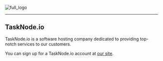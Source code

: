 ![full_logo](https://github.com/user-attachments/assets/5218e0cd-aeb0-4ec7-9143-6cc4dc9e5905)
<hr/>

## TaskNode.io

TaskNode.io is a software hosting company dedicated to providing top-notch services to our customers.

You can sign up for a TaskNode.io account at [our site](https://dash.tasknode.io/).
